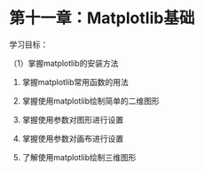 # 第十一章：Matplotlib基础


学习目标：

（1）掌握matplotlib的安装方法

1.  掌握matplotlib常用函数的用法

2.  掌握使用matplotlib绘制简单的二维图形

3.  掌握使用参数对图形进行设置

4.  掌握使用参数对画布进行设置

5.  了解使用matplotlib绘制三维图形

